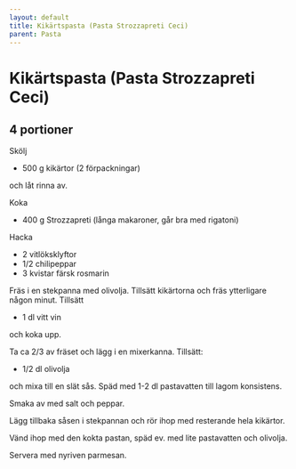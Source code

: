```yaml
---
layout: default
title: Kikärtspasta (Pasta Strozzapreti Ceci)
parent: Pasta
---
```

# Kikärtspasta (Pasta Strozzapreti Ceci)

## 4 portioner

Skölj

* 500 g kikärtor (2 förpackningar)

och låt rinna av.

Koka

* 400 g Strozzapreti (långa makaroner, går bra med rigatoni)

Hacka

* 2 vitlöksklyftor
* 1/2 chilipeppar
* 3 kvistar färsk rosmarin

Fräs i en stekpanna med olivolja. Tillsätt kikärtorna och fräs ytterligare någon minut. Tillsätt

* 1 dl vitt vin

och koka upp.

Ta ca 2/3 av fräset och lägg i en mixerkanna. Tillsätt:

* 1/2 dl olivolja

och mixa till en slät sås. Späd med 1-2 dl pastavatten till lagom konsistens.

Smaka av med salt och peppar.

Lägg tillbaka såsen i stekpannan och rör ihop med resterande hela kikärtor.

Vänd ihop med den kokta pastan, späd ev. med lite pastavatten och olivolja.

Servera med nyriven parmesan.
